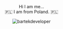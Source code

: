 <div align="center">Hi I am me...</div>

<div align="center">🇵🇱 I am from Poland. 🇵🇱</div>
<p align="center"><img align="center" src="https://github-readme-stats.vercel.app/api/top-langs?username=Zota0&show_icons=true&locale=en&layout=compact" alt="bartekdeveloper" /></p>
